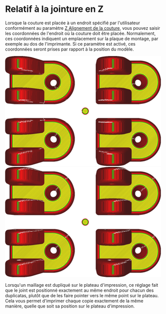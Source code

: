 Relatif à la jointure en Z
====
Lorsque la couture est placée à un endroit spécifié par l'utilisateur conformément au paramètre [Z Alignement de la couture](./z_seam_type.md), vous pouvez saisir les coordonnées de l'endroit où la couture doit être placée. Normalement, ces coordonnées indiquent un emplacement sur la plaque de montage, par exemple au dos de l'imprimante. Si ce paramètre est activé, ces coordonnées seront prises par rapport à la position du modèle.

![Désactivé : Les coordonnées indiquent une position absolue au centre de la plaque de montage, de sorte que toutes les bandes bleues pointent vers le milieu](../../../articles/images/z_seam_relative_disabled.png)
![Activé : Les coordonnées sont relatives au modèle, donc chaque modèle aura les bandes bleues dans le même coin](../../../articles/images/z_seam_relative_enabled.png)

Lorsqu'un maillage est dupliqué sur le plateau d'impression, ce réglage fait que le joint est positionné exactement au même endroit pour chacun des duplicatas, plutôt que de les faire pointer vers le même point sur le plateau. Cela vous permet d'imprimer chaque copie exactement de la même manière, quelle que soit sa position sur le plateau d'impression.
